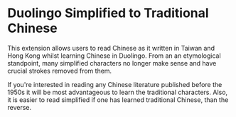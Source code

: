 # Duolingo Simplified to Traditional Chinese

This extension allows users to read Chinese as it written in Taiwan and Hong Kong whilst learning Chinese in Duolingo. From an an etymological standpoint, many simplified characters no longer make sense and have crucial strokes removed from them.

If you're interested in reading any Chinese literature published before the 1950s it will be most advantageous to learn the traditional characters. Also, it is easier to read simplified if one has learned traditional Chinese, than the reverse.

